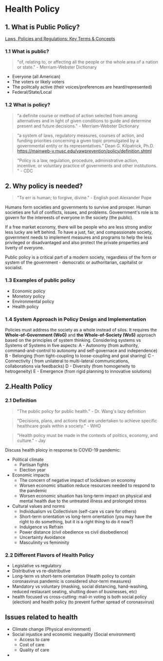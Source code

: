 # Health Policy
## 1. What is Public Policy?
[Laws, Policies and Regulations: Key Terms & Concepts](
https://publichealthlawcenter.org/sites/default/files/resources/tclc-fs-laws-policies-regs-commonterms-2015.pdf)

### 1.1 What is public?
> "of, relating to, or affecting all the people or the whole area of a nation or state." - Merriam-Webster Dictionary
- Everyone (all American)
- The voters or likely voters
- The politcally active (their voices/preferences are heard/represented)
- Federal/State/Local 
### 1.2 What is policy?
> "a definite course or method of action selected from among alternatives and in light of given conditions
> to guide and determine present and future decisions." - Merriam-Webster Dictionary

> “a system of laws, regulatory measures, courses of action, and funding priorities concerning a given
> topic promulgated by a governmental entity or its representatives.”
> Dean G. Kilpatrick, Ph.D.
> https://mainweb-v.musc.edu/vawprevention/policy/definition.shtml

> "Policy is a law, regulation, procedure, administrative action, incentive, or voluntary practice of governments and other institutions. " - CDC

## 2. Why policy is needed?
> "To err is human; to forgive, divine." - English poet Alexander Pope

Humans form societies and governments to survive and prosper. Human societies are full of conflicts, issues, and problems. Goveernment's role is to 
govern for the intereests of everyone in the society (the public). 

If a free market economy, there will be people who are less strong and/or less lucky are left behind. To have a just, fair, and compassionate society,
government needs to implement measures and programs to help the less privileged or disadvantaged and also protect the private properties and liverty 
of everyone. 

Public policy is a critical part of a modern society, regardless of the form or system of the government - democratic or authoritarian, capitalist or socialist.

### 1.3 Examples of public policy
- Economic policy 
- Monetory policy
- Environmental policy
- Health policy
### 1.4 System Approach in Policy Design and Implementation
Policies must address the society as a whole instead of silos. 
It requires the **Whole-of-Government (WoG)** and **the Whole-of-Society (WoS)** approach based on the principles of system thinking. 
Considering systems vs Systems of Systems in five aspects:
A - Autonomy (from authority, command-and-control to autonomy and self-governace and independence)
B - Belonging (from tight-coupling to loose-coupling and goal sharing)
C - Connectivity ( from unilateral to multi-lateral communications, collaborations via feedbacks)
D - Diversity (from homogeneity to hetrogeneity)
E - Emergence (from rigid planning to innovative solutions)

## 2.Health Policy
### 2.1 Definition

> "The public policy for public health." - Dr. Wang's lazy definition

> "Decisions, plans, and actions that are undertaken to achieve specific healthcare goals within a society." - WHO

> "Health policy must be made in the contexts of politics, economy, and culture." - Jay

Discuss health ploicy in response to COVID-19 pandemic:

- Political climate
    - Partisan fights
    - Election year
- Economic impacts
    - The concern of negative impact of lockdown on economy
    - Worsen economic situation reduce resources needed to respond to the pandemic
    - Worsen economic situation has long-term impact on physical and mental health due to the untreated illness and prolonged stress
- Cultural values and norms 
    - Individualism vs Collectivism (self-care vs care for others)
    - Short-term orientation vs long-term orientation (you may have the right to do something, but it is a right thing to do it now?)
    - Indulgence vs Refrain 
    - Power distance (civil obedience vs civil disobedience)
    - Uncertainty Avoidance 
    - Masculinity vs femininity

### 2.2 Different Flavors of  Health Policy
- Legislative vs regulatory
- Distributive vs re-distributive
- Long-term vs short-term orientation (Health policy to contain coronasvirus pandemic is considered shor-term measures) 
- Mandatory vs voluntary (masking, social distancing, hand-washing, reduced restaurant seating, shutting down of businesses, etc)
- health focused vs cross-cutting: mail-in voting is both social policy (election) and health policy (to prevent further spread of coronasvirus)
## Issues related to health
- Climate change (Physical environment)
- Social injustice and economic inequality (Social environment)
    - Access to care
    - Cost of care
    - Quality of care
- 
